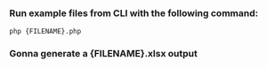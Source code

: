 ### Run example files from CLI with the following command:

```shell
php {FILENAME}.php
```

### Gonna generate a {FILENAME}.xlsx output